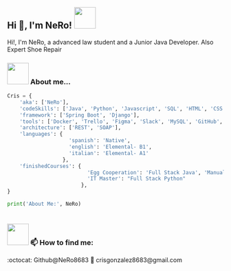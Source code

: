 <h2> Hi 🐧, I'm NeRo! <img src="https://media.giphy.com/media/mGcNjsfWAjY5AEZNw6/giphy.gif" width="50"></h2>

<p>Hi!, I'm NeRo, a advanced law student and a Junior Java Developer. Also Expert Shoe Repair </p>

### <img src="https://media.giphy.com/media/BmfDRHdpLw6sszpKp9/giphy.gif" width="50"> About me...  

```python
Cris = {
    'aka': ['NeRo'],
    'codeSkills': ['Java', 'Python', 'Javascript', 'SQL', 'HTML', 'CSS'],
    'framework': ['Spring Boot', 'Django'],    
    'tools': ['Docker', 'Trello', 'Figma', 'Slack', 'MySQL', 'GitHub', 'PostgreSql', 'JUnit', 'Mockito', 'Selenium', 'Serenity', 'Cypress', 'TestLink', 'Jira'],
    'architecture': ['REST', 'SOAP'],    
    'languages': {
                    'spanish': 'Native',
                    'english': 'Elemental- B1',
                    'italian': 'Elemental- A1'
                  },
    'finishedCourses': {
                          'Egg Cooperation': 'Full Stack Java', 'Manual Testing and Automation',
                          'IT Master': "Full Stack Python"   
                        },
}

print('About Me:', NeRo)
    
```
### <img src="https://media.giphy.com/media/lGhBlBMIN2XsEteTN3/giphy.gif" width="50"> 📫 How to find me:
<p> :octocat: Github@NeRo8683
📧 crisgonzalez8683@gmail.com </p>
